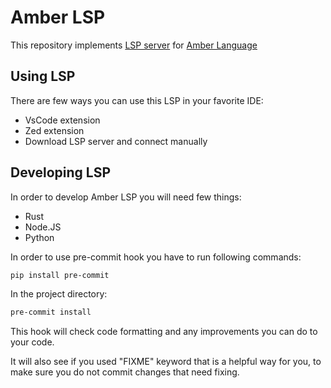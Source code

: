 # Amber LSP

This repository implements [LSP server](https://microsoft.github.io/language-server-protocol/specifications/lsp/3.17/specification/) for [Amber Language](https://amber-lang.com/)

## Using LSP

There are few ways you can use this LSP in your favorite IDE:
* VsCode extension
* Zed extension
* Download LSP server and connect manually

## Developing LSP

In order to develop Amber LSP you will need few things:

* Rust
* Node.JS
* Python

In order to use pre-commit hook you have to run following commands:
```bash
pip install pre-commit
```

In the project directory:
```bash
pre-commit install
```

This hook will check code formatting and any improvements you can do to your code.

It will also see if you used "FIXME" keyword that is a helpful way for you, to make sure you do not commit changes that need fixing.
